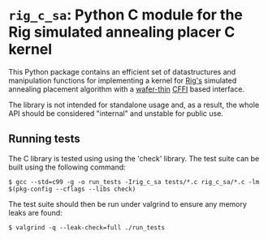 `rig_c_sa`: Python C module for the Rig simulated annealing placer C kernel
===========================================================================

This Python package contains an efficient set of datastructures and
manipulation functions for implementing a kernel for
[Rig's](https://github.com/project-rig/rig) simulated annealing placement
algorithm with a [wafer-thin](https://www.youtube.com/watch?v=HJZPzQESq_0)
[CFFI](http://cffi.readthedocs.org/) based interface.

The library is not intended for standalone usage and, as a result,
the whole API should be considered "internal" and unstable for public use.

Running tests
-------------

The C library is tested using using the 'check' library. The test suite can be
built using the following command:

	$ gcc --std=c99 -g -o run_tests -Irig_c_sa tests/*.c rig_c_sa/*.c -lm $(pkg-config --cflags --libs check)

The test suite should then be run under valgrind to ensure any memory leaks are found:

	$ valgrind -q --leak-check=full ./run_tests
